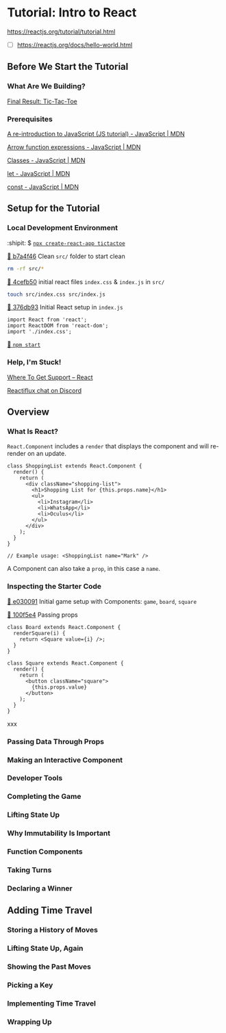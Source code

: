 # Tutorial: Intro to React

https://reactjs.org/tutorial/tutorial.html

- [ ] https://reactjs.org/docs/hello-world.html

## Before We Start the Tutorial



### What Are We Building?

[Final Result: Tic-Tac-Toe](https://codepen.io/gaearon/pen/gWWZgR?editors=0010)

### Prerequisites

[A re-introduction to JavaScript (JS tutorial) - JavaScript | MDN](https://developer.mozilla.org/en-US/docs/Web/JavaScript/A_re-introduction_to_JavaScript)

[Arrow function expressions - JavaScript | MDN](https://developer.mozilla.org/en-US/docs/Web/JavaScript/Reference/Functions/Arrow_functions)

[Classes - JavaScript | MDN](https://developer.mozilla.org/en-US/docs/Web/JavaScript/Reference/Classes)

[let - JavaScript | MDN](https://developer.mozilla.org/en-US/docs/Web/JavaScript/Reference/Statements/let)

[const - JavaScript | MDN](https://developer.mozilla.org/en-US/docs/Web/JavaScript/Reference/Statements/const)

## Setup for the Tutorial

### Local Development Environment

:shipit: $ [`npx create-react-app tictactoe`](https://github.com/arafatm/learn-reactjs-tutorial/commit/bcecaf55349d8bf25dc24332bd5dd85983040dcc)

[:ship: b7a4f46](https://github.com/arafatm/learn-reactjs-tutorial/commit/b7a4f46)
Clean `src/` folder to start clean
```bash
rm -rf src/*
```

[:ship: 4cefb50](https://github.com/arafatm/learn-reactjs-tutorial/commit/4cefb50)
initial react files `index.css` & `index.js` in `src/`
```bash
touch src/index.css src/index.js
```

[:ship: 376db93](https://github.com/arafatm/learn-reactjs-tutorial/commit/376db93)
Initial React setup in `index.js`
```react
import React from 'react';
import ReactDOM from 'react-dom';
import './index.css';
```

[:ship: `npm start`](http://localhost:3000/)

### Help, I'm Stuck!

[Where To Get Support – React](https://reactjs.org/community/support.html)

[Reactiflux chat on Discord](https://discord.com/channels/102860784329052160/377580704722190347)

## Overview

### What Is React?

`React.Component` includes a `render` that displays the component and will re-render on an update.

```react
class ShoppingList extends React.Component {
  render() {
    return (
      <div className="shopping-list">
        <h1>Shopping List for {this.props.name}</h1>
        <ul>
          <li>Instagram</li>
          <li>WhatsApp</li>
          <li>Oculus</li>
        </ul>
      </div>
    );
  }
}

// Example usage: <ShoppingList name="Mark" />
```

A Component can also take a `prop`, in this case a `name`.

### Inspecting the Starter Code

[:ship: e030091](https://github.com/arafatm/learn-reactjs-tutorial/commit/e030091)
Initial game setup with Components: `game`, `board`, `square`

[:ship: 100f5e4](https://github.com/arafatm/learn-reactjs-tutorial/commit/100f5e4)
Passing props

```react
class Board extends React.Component {
  renderSquare(i) {
    return <Square value={i} />;
  }
}

class Square extends React.Component {
  render() {
    return (
      <button className="square">
        {this.props.value}
      </button>
    );
  }
}
```

xxx

### Passing Data Through Props

### Making an Interactive Component

### Developer Tools

### Completing the Game

### Lifting State Up

### Why Immutability Is Important

### Function Components

### Taking Turns

### Declaring a Winner

## Adding Time Travel

### Storing a History of Moves

### Lifting State Up, Again

### Showing the Past Moves

### Picking a Key

### Implementing Time Travel

### Wrapping Up

